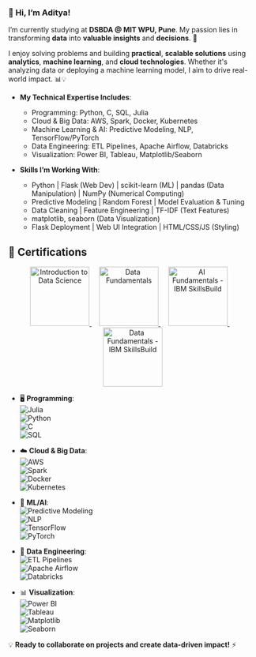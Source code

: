 ### 👋 Hi, I’m Aditya!
I’m currently studying at **DSBDA @ MIT WPU, Pune**. My passion lies in transforming **data** into **valuable insights** and **decisions**. 🚀

I enjoy solving problems and building **practical**, **scalable solutions** using **analytics**, **machine learning**, and **cloud technologies**. Whether it's analyzing data or deploying a machine learning model, I aim to drive real-world impact. 📊💡

- **My Technical Expertise Includes**:
  - Programming: Python, C, SQL, Julia
  - Cloud & Big Data: AWS, Spark, Docker, Kubernetes
  - Machine Learning & AI: Predictive Modeling, NLP, TensorFlow/PyTorch
  - Data Engineering: ETL Pipelines, Apache Airflow, Databricks
  - Visualization: Power BI, Tableau, Matplotlib/Seaborn

- **Skills I’m Working With**:
  - Python | Flask (Web Dev) | scikit-learn (ML) | pandas (Data Manipulation) | NumPy (Numerical Computing)
  - Predictive Modeling | Random Forest | Model Evaluation & Tuning
  - Data Cleaning | Feature Engineering | TF-IDF (Text Features)
  - matplotlib, seaborn (Data Visualization)
  - Flask Deployment | Web UI Integration | HTML/CSS/JS (Styling)

## 🏅 Certifications

<p align="center">
  <a href="https://www.credly.com/badges/355c72ba-8e72-46a8-b5aa-6d02d1785e2b/public_url">
    <img src="https://images.credly.com/size/680x680/images/b38a42e0-dc58-4ce2-b6c0-28d978e8aaad/image.png" alt="Introduction to Data Science" width="120"/>
  </a>
  &nbsp;&nbsp;&nbsp;
  <a href="https://www.credly.com/badges/19b02248-32b2-4e60-8a8a-44528530d87d/public_url">
    <img src="https://images.credly.com/size/680x680/images/edaf0f19-2df0-4759-8871-7b1b44687f53/image.png" alt="Data Fundamentals" width="120"/>
  </a>
  &nbsp;&nbsp;&nbsp;
  <a href="https://www.credly.com/badges/1dbb8d93-36a1-4369-b48d-3ec6b9fc79f9/public_url">
    <img src="https://images.credly.com/size/680x680/images/82b908e1-fdcd-4785-9d32-97f11ccbcf08/image.png" alt="AI Fundamentals - IBM SkillsBuild" width="120"/>
  </a>
  &nbsp;&nbsp;&nbsp;
  <a href="https://www.credly.com/badges/19b02248-32b2-4e60-8a8a-44528530d87d/public_url">
    <img src="https://images.credly.com/size/680x680/images/edaf0f19-2df0-4759-8871-7b1b44687f53/image.png" alt="Data Fundamentals - IBM SkillsBuild" width="120"/>
  </a>
</p>
 
- 🖥️ **Programming**:  
  ![Julia](https://img.shields.io/badge/Julia-%23A270BA.svg?style=flat&logo=julia&logoColor=white)  
  ![Python](https://img.shields.io/badge/Python-%233776AB.svg?style=flat&logo=python&logoColor=white)  
  ![C](https://img.shields.io/badge/C-%2300599C.svg?style=flat&logo=c&logoColor=white)  
  ![SQL](https://img.shields.io/badge/SQL-%23007396.svg?style=flat&logo=postgresql&logoColor=white)  

- ☁️ **Cloud & Big Data**:  
  ![AWS](https://img.shields.io/badge/AWS-%23FF9900.svg?style=flat&logo=amazonaws&logoColor=white)  
  ![Spark](https://img.shields.io/badge/Apache_Spark-%23E25A1C.svg?style=flat&logo=apachespark&logoColor=white)  
  ![Docker](https://img.shields.io/badge/Docker-%230db7ed.svg?style=flat&logo=docker&logoColor=white)  
  ![Kubernetes](https://img.shields.io/badge/Kubernetes-%23326CE5.svg?style=flat&logo=kubernetes&logoColor=white)  

- 🤖 **ML/AI**:  
  ![Predictive Modeling](https://img.shields.io/badge/Predictive%20Modeling-%2300599C.svg?style=flat)  
  ![NLP](https://img.shields.io/badge/NLP-%23FF6F00.svg?style=flat)  
  ![TensorFlow](https://img.shields.io/badge/TensorFlow-%23FF6F00.svg?style=flat&logo=tensorflow&logoColor=white)  
  ![PyTorch](https://img.shields.io/badge/PyTorch-%23EE4C2C.svg?style=flat&logo=pytorch&logoColor=white)  

- 🔄 **Data Engineering**:  
  ![ETL Pipelines](https://img.shields.io/badge/ETL_Pipelines-%23007396.svg?style=flat)  
  ![Apache Airflow](https://img.shields.io/badge/Apache_Airflow-%23017CEE.svg?style=flat&logo=apacheairflow&logoColor=white)  
  ![Databricks](https://img.shields.io/badge/Databricks-%23FF3621.svg?style=flat&logo=databricks&logoColor=white)  

- 📊 **Visualization**:  
  ![Power BI](https://img.shields.io/badge/Power_BI-%23F2C811.svg?style=flat&logo=powerbi&logoColor=black)  
  ![Tableau](https://img.shields.io/badge/Tableau-%23E97627.svg?style=flat&logo=tableau&logoColor=white)  
  ![Matplotlib](https://img.shields.io/badge/Matplotlib-%2300599C.svg?style=flat)  
  ![Seaborn](https://img.shields.io/badge/Seaborn-%232F4F4F.svg?style=flat)  

💡 **Ready to collaborate on projects and create data-driven impact!** ⚡  

